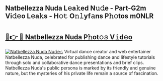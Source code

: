## Natbellezza Nuda L𝚎a𝚔ed N𝚞𝚍e - Part-G2m Vi𝚍𝚎o L𝚎a𝚔s - H𝚘𝚝 O𝚗𝚕yf𝚊ns P𝚑𝚘tos m0NLR

# <h2><a href="http://kfezu0g.oniu.top/?m=Natbellezza+Nuda">🔗👉 🔴 Natbellezza Nuda P𝚑ot𝚘𝚜 V𝚒d𝚎o</a></h2>

[![Natbellezza Nuda Nu𝚍e𝚜](https://i.imgur.com/0qMVB7G.gif)](http://kfezu0g.oniu.top/?m=Natbellezza+Nuda)
Virtual dance creator and web entertainer Natbellezza Nuda, celebrated for publishing dance and lifestyle tutorials through solo and collaborative dance presentations and brief clips. Natbellezza Nuda's public persona is marked by its friendly and genuine nature, but the mysteries of his private life remain a source of fascination.  
